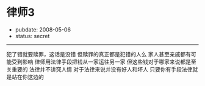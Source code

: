 # 律师3

- pubdate: 2008-05-06
- status: secret

--------------------------


犯了错就要赎罪，这话是没错
但赎罪的真正都是犯错的人么
家人甚至亲戚都有可能受到影响
律师用法律手段把钱从一家运往另一家
但这些钱对于哪家来说都是至关重要的
法律并不讲究人情
对于法律来说并没有好人和坏人
只要你有手段法律就是站在你这边的
